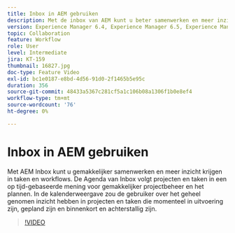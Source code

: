 ```yaml
---
title: Inbox in AEM gebruiken
description: Met de inbox van AEM kunt u beter samenwerken en meer inzicht krijgen in taken en workflows.
version: Experience Manager 6.4, Experience Manager 6.5, Experience Manager as a Cloud Service
topic: Collaboration
feature: Workflow
role: User
level: Intermediate
jira: KT-159
thumbnail: 16827.jpg
doc-type: Feature Video
exl-id: bc1e0187-e8bd-4d56-91d0-2f1465b5e95c
duration: 356
source-git-commit: 48433a5367c281cf5a1c106b08a1306f1b0e8ef4
workflow-type: tm+mt
source-wordcount: '76'
ht-degree: 0%

---
```


# Inbox in AEM gebruiken

Met AEM Inbox kunt u gemakkelijker samenwerken en meer inzicht krijgen in taken en workflows. De Agenda van Inbox volgt projecten en taken in een op tijd-gebaseerde mening voor gemakkelijker projectbeheer en het plannen. In de kalenderweergave zou de gebruiker over het geheel genomen inzicht hebben in projecten en taken die momenteel in uitvoering zijn, gepland zijn en binnenkort en achterstallig zijn.

>[!VIDEO](https://video.tv.adobe.com/v/16827?quality=12&learn=on)
